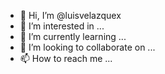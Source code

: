 - 👋 Hi, I’m @luisvelazquex
- 👀 I’m interested in ...
- 🌱 I’m currently learning ...
- 💞️ I’m looking to collaborate on ...
- 📫 How to reach me ...

<!---
luisvelazquex/luisvelazquex is a ✨ special ✨ repository because its `README.md` (this file) appears on your GitHub profile.
You can click the Preview link to take a look at your changes.
--->
